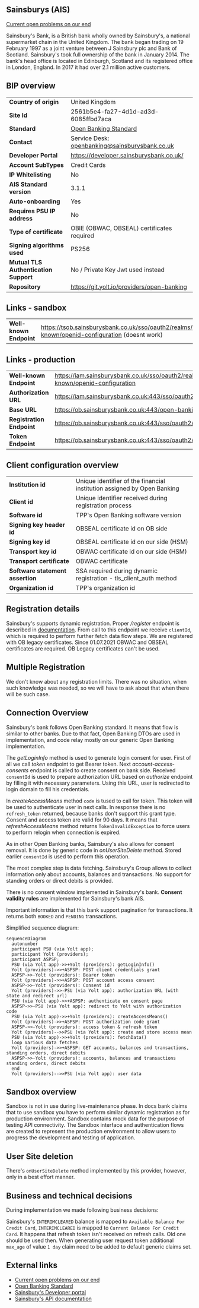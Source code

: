 ## Sainsburys (AIS)
[Current open problems on our end][1]

Sainsbury's Bank, is a British bank wholly owned by Sainsbury's, a national supermarket chain in the 
United Kingdom. The bank began trading on 19 February 1997 as a joint venture between J Sainsbury plc 
and Bank of Scotland. Sainsbury's took full ownership of the bank in January 2014.
The bank's head office is located in Edinburgh, Scotland and its registered office in London, 
England. In 2017 it had over 2.1 million active customers.

## BIP overview 

|                                       |                                                |
|---------------------------------------|------------------------------------------------|
| **Country of origin**                 | United Kingdom                                 | 
| **Site Id**                           | 2561b5e4-fa27-4d1d-ad3d-6085ffbd7aca           |
| **Standard**                          | [Open Banking Standard][2]                     |
| **Contact**                           | Service Desk: openbanking@sainsburysbank.co.uk |
| **Developer Portal**                  | https://developer.sainsburysbank.co.uk/        | 
| **Account SubTypes**                  | Credit Cards                                   |
| **IP Whitelisting**                   | No                                             |
| **AIS Standard version**              | 3.1.1                                          | 
| **Auto-onboarding**                   | Yes                                            |
| **Requires PSU IP address**           | No                                             |
| **Type of certificate**               | OBIE (OBWAC, OBSEAL) certificates required     |
| **Signing algorithms used**           | PS256                                          |
| **Mutual TLS Authentication Support** | No / Private Key Jwt used instead              |
| **Repository**                        | https://git.yolt.io/providers/open-banking     |

## Links - sandbox

|                         |                                                                                                                        |
|-------------------------|------------------------------------------------------------------------------------------------------------------------|
| **Well-known Endpoint** | https://tsob.sainsburysbank.co.uk/sso/oauth2/realms/root/realms/general/.well-known/openid-configuration (doesnt work) |

## Links - production 

|                           |                                                                                                         |
|---------------------------|---------------------------------------------------------------------------------------------------------|
| **Well-known Endpoint**   | https://iam.sainsburysbank.co.uk/sso/oauth2/realms/root/realms/general/.well-known/openid-configuration |
| **Authorization URL**     | https://iam.sainsburysbank.co.uk:443/sso/oauth2/realms/root/realms/general/authorize                    | 
| **Base URL**              | https://ob.sainsburysbank.co.uk:443/open-banking                                                        |
| **Registration Endpoint** | https://ob.sainsburysbank.co.uk:443/sso/oauth2/realms/root/realms/general/register                      |  
| **Token Endpoint**        | https://ob.sainsburysbank.co.uk:443/sso/oauth2/realms/root/realms/general/access_token                  |

## Client configuration overview

|                                  |                                                                         |
|----------------------------------|-------------------------------------------------------------------------|
| **Institution id**               | Unique identifier of the financial institution assigned by Open Banking |
| **Client id**                    | Unique identifier received during registration process                  |
| **Software id**                  | TPP's Open Banking software version                                     |  
| **Signing key header id**        | OBSEAL certificate id on OB side                                        |
| **Signing key id**               | OBSEAL certificate id on our side (HSM)                                 |
| **Transport key id**             | OBWAC certificate id on our side (HSM)                                  |
| **Transport certificate**        | OBWAC certificate                                                       |
| **Software statement assertion** | SSA required during dynamic registration - tls_client_auth method       |
| **Organization id**              | TPP's organization id                                                   |

## Registration details

Sainsbury's supports dynamic registration. Proper _/register_ endpoint is described in [documentation][4]. From call to
this endpoint we receive `clientId`, which is required to perform further fetch data flow steps. We are registered with
OB legacy certificates. Since 01.07.2021 OBWAC and OBSEAL certificates are required. OB Legacy certificates can't be
used.

## Multiple Registration

We don't know about any registration limits. There was no situation, when such knowledge was needed, so we will have to
ask about that when there will be such case.

## Connection Overview

Sainsbury's bank follows Open Banking standard. It means that flow is similar to other banks. Due to that fact,
Open Banking DTOs are used in implementation, and code relay mostly on our generic Open Banking implementation.

The _getLoginInfo_ method is used to generate login consent for user. First of all we call _token_ endpoint to get Bearer
token. Next _account-access-consents_ endpoint is called to create consent on bank side. Received `consentId` is used to
prepare authorization URL based on _authorize_ endpoint by filling it with necessary parameters. Using this URL, user 
is redirected to login domain to fill his credentials.

In _createAccessMeans_ method `code` is tused to call for token. This token will be used to authenticate user
in next calls. In response there is no `refresh_token` returned, because banks don't support this grant type. Consent 
and access token are valid for 90 days. It means that _refreshAccessMeans_ method returns `TokenInvalidException` to force
users to perform relogin when connection is expired.

As in other Open Banking banks, Sainsbury's also allows for consent removal. It is done by generic code in 
_onUserSiteDelete_ method. Stored earlier `consentId` is used to perform this operation.

The most complex step is data fetching. Sainsbury's Group allows to collect information only about accounts, balances and 
transactions. No support for standing orders or direct debits is provided.

There is no consent window implemented in Sainsbury's bank.
**Consent validity rules** are implemented for Sainsbury's bank AIS. 

Important information is that this bank support pagination for transactions. It returns both `BOOKED` and
`PENDING` transactions.

Simplified sequence diagram:
```mermaid
sequenceDiagram
  autonumber
  participant PSU (via Yolt app);
  participant Yolt (providers);
  participant ASPSP;
  PSU (via Yolt app)->>+Yolt (providers): getLoginInfo()
  Yolt (providers)->>+ASPSP: POST client credentials grant 
  ASPSP->>-Yolt (providers): Bearer token
  Yolt (providers)->>+ASPSP: POST account access consent 
  ASPSP->>-Yolt (providers): Consent id
  Yolt (providers)->>-PSU (via Yolt app): authorization URL (with state and redirect url)
  PSU (via Yolt app)->>+ASPSP: authenticate on consent page
  ASPSP->>-PSU (via Yolt app): redirect to Yolt with authorization code
  PSU (via Yolt app)->>+Yolt (providers): createAccessMeans()
  Yolt (providers)->>+ASPSP: POST authorization code grant
  ASPSP->>-Yolt (providers): access token & refresh token
  Yolt (providers)-->>PSU (via Yolt app): create and store access mean
  PSU (via Yolt app)->>+Yolt (providers): fetchData()
  loop Various data fetches
  Yolt (providers)->>+ASPSP: GET accounts, balances and transactions, standing orders, direct debits
  ASPSP->>-Yolt (providers): accounts, balances and transactions standing orders, direct debits
  end
  Yolt (providers)-->>PSU (via Yolt app): user data

```
   
## Sandbox overview

Sandbox is not in use during live-maintenance phase.
In docs bank claims that to use sandbox you have to perform similar dynamic 
registration as for production environment. Sandbox contains mock data for the purpose 
of testing API connectivity. The Sandbox interface and authentication flows are created 
to represent the production environment to allow users to progress the development and 
testing of application.

## User Site deletion
There's `onUserSiteDelete` method implemented by this provider, however, only in a best effort manner.

## Business and technical decisions

During implementation we made following business decisions:

Sainsbury's `INTERIMCLEARED` balance is mapped to `Available Balance For Credit Card`, 
`INTERIMCLEARED` is mapped to `Current Balance For Credit Card`.
It happens that refresh token isn't received on refresh calls. Old one should be used then.
When generating user request token additional `max_age` of value `1 day` claim need to be added to
default generic claims set.
  
## External links
* [Current open problems on our end][1]
* [Open Banking Standard][2]
* [Sainsbury's Developer portal][3]
* [Sainsbury's API documentation][4]


[1]: <https://yolt.atlassian.net/issues/?jql=project%20%3D%20%22C4PO%22%20AND%20component%20%3D%20SAINSBURYS_BANK%20AND%20status%20!%3D%20Done%20AND%20Resolution%20%3D%20Unresolved%20ORDER%20BY%20status>
[2]: <https://standards.openbanking.org.uk/>
[3]: <https://developer.sainsburysbank.co.uk/>
[4]: <https://developer.sainsburysbank.co.uk/api>
